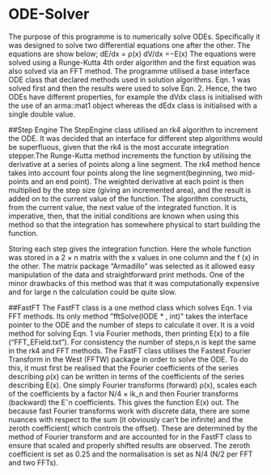 # ODE-Solver
The purpose of this programme is to numerically solve ODEs. Specifically it was designed to solve two differential equations one after the other. The equations are show below;
dE/dx = ρ(x)
dV/dx =−E(x) 
The equations were solved using a Runge-Kutta 4th order algorithm and the first equation was also solved via an FFT method.
The programme utilised a base interface ODE class that declared methods used in solution algorithms.
Eqn. 1 was solved first and then the results were used to solve Eqn. 2. Hence, the two ODEs have different properties, for example the dVdx class is initialised with the use of an arma::mat1 object whereas the dEdx class is initialised with a single double value.

##Step Engine
The StepEngine class utilised an rk4 algorithm to increment the ODE. It was decided that an interface for different step algorithms would be superfluous, given that the rk4 is the most accurate integration stepper.The Runge-Kutta method increments the function by utilising the derivative at a series of points along a line segment. The rk4 method hence takes into account four points along the line segment(beginning, two mid-points and an end point). The weighted derivative at each point is then multiplied by the step size (giving an incremented area), and the result is added on to the current value of the function.
The algorithm constructs, from the current value, the next value of the integrated function. It is imperative, then, that the initial conditions are known when using this method so that the integration has somewhere physical to start building the function.

Storing each step gives the integration function. Here the whole function was stored in a 2 × n matrix with the x values in one column and the f (x) in the other.
The matrix package “Armadillo” was selected as it allowed easy manipulation of the data and straightforward print methods. One of the minor drawbacks of this method was that it was computationally expensive and for large n the calculation could be quite slow.

##FastFT
The FastFT class is a one method class which solves Eqn. 1 via FFT methods. Its only method ”fftSolve(IODE * , int)" takes the interface pointer to the ODE and the number of steps to calculate it over. It is a void method for solving Eqn. 1 via Fourier methods, then printing E(x) to a file (“FFT_EField.txt”). For consistency the number of steps,n is kept the same in the rk4 and FFT methods. The FastFT class utilises the Fastest Fourier Transform in the West (FFTW) package in order to solve the ODE. To do this, it must first be realised that the Fourier coefficients of the series describing ρ(x) can be written in terms of the coefficients of the series describing E(x).
One simply Fourier transforms (forward) ρ(x), scales each of the coefficients by a factor N/4 × ik_n and then Fourier transforms (backward) the Eˆn coefficients. This gives the function E(x) out.
The because fast Fourier transforms work with discrete data, there are some nuances with respect to the sum (it obviously can’t be infinite) and the zeroth coefficient( which controls the offset). These are determined by the method of Fourier transform and are accounted for in the FastFT class to ensure that scaled and properly shifted results are observed. The zeroth coefficient is set as 0.25 and the normalisation is set as N/4 (N/2 per FFT and two FFTs).



